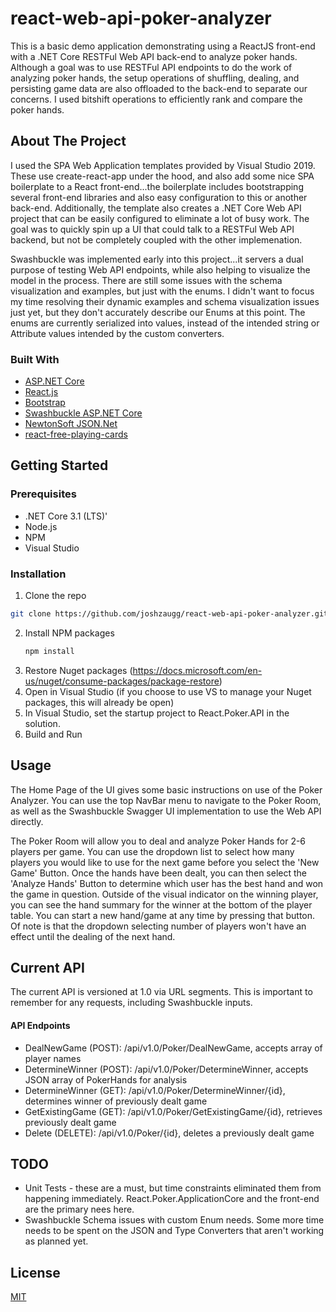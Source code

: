 # react-web-api-poker-analyzer
This is a basic demo application demonstrating using a ReactJS front-end with a .NET Core RESTFul Web API back-end to analyze poker hands.  Although a goal was to use RESTFul API endpoints to do the work of analyzing poker hands, the setup operations of shuffling, dealing, and persisting game data are also offloaded to the back-end to separate our concerns.  I used bitshift operations to efficiently rank and compare the poker hands.

<!-- ABOUT THE PROJECT -->
## About The Project
I used the SPA Web Application templates provided by Visual Studio 2019. These use create-react-app under the hood, and also add some nice SPA boilerplate to a React front-end...the boilerplate includes bootstrapping several front-end libraries and also easy configuration to this or another back-end.  Additionally, the template also creates a .NET Core Web API project that can be easily configured to eliminate a lot of busy work.  The goal was to quickly spin up a UI that could talk to a RESTFul Web API backend, but not be completely coupled with the other implemenation.

Swashbuckle was implemented early into this project...it servers a dual purpose of testing Web API endpoints, while also helping to visualize the model in the process.  There are still some issues with the schema visualization and examples, but just with the enums.  I didn't want to focus my time resolving their dynamic examples and schema visualization issues just yet, but they don't accurately describe our Enums at this point.  The enums are currently serialized into values, instead of the intended string or Attribute values intended by the custom converters.

### Built With
* [ASP.NET Core](https://dotnet.microsoft.com/en-us/apps/aspnet)
* [React.js](https://reactjs.org/)
* [Bootstrap](https://getbootstrap.com)
* [Swashbuckle ASP.NET Core](https://www.nuget.org/packages/Swashbuckle.AspNetCore.Swagger/)
* [NewtonSoft JSON.Net](https://www.newtonsoft.com/json)
* [react-free-playing-cards](https://www.npmjs.com/package/react-free-playing-cards)

<!-- GETTING STARTED -->
## Getting Started

### Prerequisites
* .NET Core 3.1 (LTS)'
* Node.js
* NPM
* Visual Studio

### Installation
1.  Clone the repo
   ```sh
   git clone https://github.com/joshzaugg/react-web-api-poker-analyzer.git
   ```
2. Install NPM packages
   ```sh
   npm install
   ```
3. Restore Nuget packages (https://docs.microsoft.com/en-us/nuget/consume-packages/package-restore)
4. Open in Visual Studio (if you choose to use VS to manage your Nuget packages, this will already be open)
5. In Visual Studio, set the startup project to React.Poker.API in the solution.
6. Build and Run

<!-- USAGE EXAMPLES -->
## Usage
The Home Page of the UI gives some basic instructions on use of the Poker Analyzer.  You can use the top NavBar menu to navigate to the Poker Room, as well as the Swashbuckle Swagger UI implementation to use the Web API directly. 

The Poker Room will allow you to deal and analyze Poker Hands for 2-6 players per game.  You can use the dropdown list to select how many players you would like to use for the next game before you select the 'New Game' Button.  Once the hands have been dealt, you can then select the 'Analyze Hands' Button to determine which user has the best hand and won the game in question.  Outside of the visual indicator on the winning player, you can see the hand summary for the winner at the bottom of the player table.  You can start a new hand/game at any time by pressing that button. Of note is that the dropdown selecting number of players won't have an effect until the dealing of the next hand.

## Current API 
The current API is versioned at 1.0 via URL segments.  This is important to remember for any requests, including Swashbuckle inputs.
#### API Endpoints
* DealNewGame (POST): /api/v1.0/Poker/DealNewGame, accepts array of player names
* DetermineWinner (POST): /api/v1.0/Poker/DetermineWinner, accepts JSON array of PokerHands for analysis
* DetermineWinner (GET): /api/v1.0/Poker/DetermineWinner/{id}, determines winner of previously dealt game
* GetExistingGame (GET): /api/v1.0/Poker/GetExistingGame/{id}, retrieves previously dealt game
* Delete (DELETE): /api/v1.0/Poker/{id}, deletes a previously dealt game

## TODO
* Unit Tests - these are a must, but time constraints eliminated them from happening immediately.  React.Poker.ApplicationCore and the front-end are the primary nees here.
* Swashbuckle Schema issues with custom Enum needs. Some more time needs to be spent on the JSON and Type Converters that aren't working as planned yet.

## License
[MIT](https://choosealicense.com/licenses/mit/)

